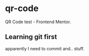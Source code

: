 # qr-code

QR Code test - Frontend Mentor.

## Learning git first

apparently I need to commit and.. stuff.
